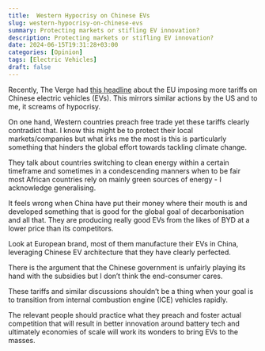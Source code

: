 ```yaml
---
title:  Western Hypocrisy on Chinese EVs
slug: western-hypocrisy-on-chinese-evs
summary: Protecting markets or stifling EV innovation?
description: Protecting markets or stifling EV innovation?
date: 2024-06-15T19:31:28+03:00
categories: [Opinion]
tags: [Electric Vehicles]
draft: false
---
```


Recently, The Verge had [this headline](https://www.theverge.com/2024/6/12/24176871/eu-additional-tariffs-chinese-ev-imports) about the EU imposing more tariffs on Chinese electric vehicles (EVs). This mirrors similar actions by the US and  to me, it screams of hypocrisy. 

On one hand, Western countries preach free trade yet these tariffs clearly contradict that. I know this might be to protect their local markets/companies but what irks me the most is this is particularly something that hinders the global effort towards tackling climate change. 

They talk about countries switching to clean energy within a certain timeframe and sometimes in a condescending manners when to be fair most African countries rely on mainly green sources of energy - I acknowledge generalising. 

It feels wrong when China have put their money where their mouth is and developed something that is good for the global goal of decarbonisation and all that. They are producing really good EVs from the likes of BYD at a lower price than its competitors. 

Look at European brand, most of them manufacture their EVs in China, leveraging Chinese EV architecture that they have clearly perfected.

There is the argument that the Chinese government is unfairly playing its hand with the subsidies but I don’t think the end-consumer cares. 

These tariffs and similar discussions shouldn’t be a thing when your goal is to transition from internal combustion engine (ICE) vehicles rapidly. 

The relevant people should practice what they preach and foster actual competition that will result in better innovation around battery tech and ultimately economies of scale will work its wonders to bring EVs to the masses. 
